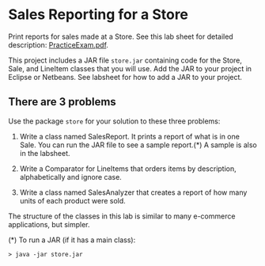 # Sales Reporting for a Store

Print reports for sales made at a Store.
See this lab sheet for detailed description: [PracticeExam.pdf](https://github.com/skeoop/skeoop.github.io/blob/master/week8/PracticeExam.pdf).

This project includes a JAR file `store.jar` containing code for the Store, Sale, and LineItem classes that you will use.  Add the JAR to your project in Eclipse or Netbeans. See labsheet for how to add a JAR to your project.

## There are 3 problems

Use the package `store` for your solution to these three problems:

1. Write a class named SalesReport.  It prints a report of what is in one Sale.  You can run the JAR file to see a sample report.(*) A sample is also in the labsheet.

2. Write a Comparator for LineItems that orders items by description, alphabetically and ignore case.

3. Write a class named SalesAnalyzer that creates a report of how many units of each product were sold.

The structure of the classes in this lab is similar to many e-commerce applications, but simpler.

(*) To run a JAR (if it has a main class):
```
> java -jar store.jar
```
